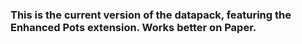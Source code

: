 ### This is the current version of the datapack, featuring the Enhanced Pots extension. Works better on Paper.